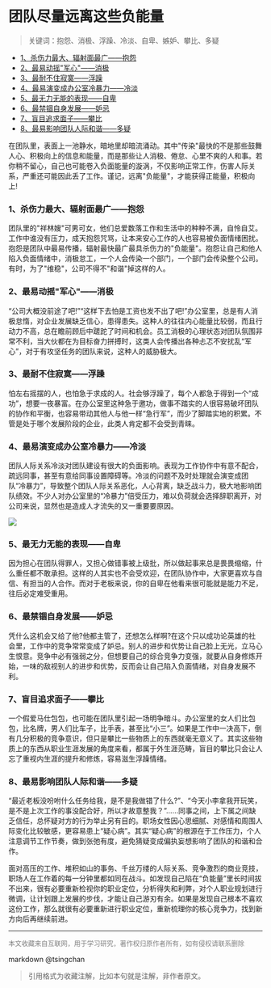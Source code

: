 团队尽量远离这些负能量
======================

> 关键词：抱怨、消极、浮躁、冷淡、自卑、嫉妒、攀比、多疑



- [1、杀伤力最大、辐射面最广——抱怨](#1杀伤力最大辐射面最广抱怨)
- [2、最易动摇"军心"——消极](#2最易动摇军心消极)
- [3、最耐不住寂寞——浮躁](#3最耐不住寂寞浮躁)
- [4、最易演变成办公室冷暴力——冷淡](#4最易演变成办公室冷暴力冷淡)
- [5、最无力无能的表现——自卑](#5最无力无能的表现自卑)
- [6、最禁锢自身发展——妒忌](#6最禁锢自身发展妒忌)
- [7、盲目追求面子——攀比](#7盲目追求面子攀比)
- [8、最易影响团队人际和谐——多疑](#8最易影响团队人际和谐多疑)




在团队里，表面上一池静水，暗地里却暗流涌动。其中"传染"最快的不是那些鼓舞人心、积极向上的信息和能量，而是那些让人消极、倦怠、心里不爽的人和事。若你稍不留心，自己也可能卷入负面能量的漩涡，不仅影响正常工作，伤害人际关系，严重还可能因此丢了工作。谨记，远离"负能量"，才能获得正能量，积极向上!



### 1、杀伤力最大、辐射面最广——抱怨



团队里的"祥林嫂"可男可女，他们总爱数落工作和生活中的种种不满，自怜自艾。工作中谁没有压力，成天抱怨咒骂，让本来安心工作的人也容易被负面情绪困扰。抱怨是团队中最易传播，辐射最快最广最具杀伤力的"负能量"。抱怨让自己和他人陷入负面情绪中，消极怠工，一个人会传染一个部门，一个部门会传染整个公司。有时，为了"维稳"，公司不得不"和谐"掉这样的人。



### 2、最易动摇"军心"——消极



“公司大概没前途了吧!”“这样下去怕是工资也发不出了吧!”办公室里，总是有人消极怠惰，对企业发展缺乏信心，患得患失。这种人的往往内心能量比较弱，而且行动力不高，总在瞻前顾后中蹉跎了时间和机会。员工消极的心理状态对团队氛围非常不利，当大伙都在为目标奋力拼搏时，这类人会传播出各种忐忑不安扰乱“军心”，对于有攻坚任务的团队来说，这种人的威胁极大。



### 3、最耐不住寂寞——浮躁



怕左右摇摆的人，也怕急于求成的人。社会够浮躁了，每个人都急于得到一个“成功”，想要一夜暴富。在办公室里这种急于邀功，做事不踏实的人很容易破坏团队的协作和平衡，也容易带动其他人与他一样“急行军”，而少了脚踏实地的积累。不管是处于哪个发展阶段的企业，此类人肯定都不会受到青睐。



### 4、最易演变成办公室冷暴力——冷淡



团队人际关系冷淡对团队建设有很大的负面影响。表现为工作协作中有意不配合，疏远同事，甚至有意给同事设置障碍等。冷淡的问题不及时处理就会演变成团队“冷暴力”，导致整个团队人际关系恶化，人心背离，缺乏战斗力，极大地影响团队绩效。不少人对办公室里的“冷暴力”倍受压力，难以负荷就会选择辞职离开，对公司来说，显然也是造成人才流失的又一重要要原因。



![](http://img.9ong.com/images/page/md-1584073271.0966322-504.jpg)



### 5、最无力无能的表现——自卑



因为担心在团队得罪人，又担心做错事被上级批，所以做起事来总是畏畏缩缩，什么重任都不敢承担。这样的人其实也不会受欢迎，在团队协作中，大家更喜欢与自信、有担当的人合作。而对于老板来说，你的自卑在他看来很可能就是能力不足，往后必定难受重用。



### 6、最禁锢自身发展——妒忌



凭什么这机会又给了他?他都主管了，还想怎么样啊?在这个只以成功论英雄的社会里，工作中的竞争常常变成了妒忌。别人的进步和优势让自己脸上无光，立马心生恨意。竞争中必有强弱之分，但想要自己的综合竞争力变强，就要从自身修炼开始，一味的敌视别人的进步和优势，反而会让自己陷入负面情绪，对自身发展不利。



### 7、盲目追求面子——攀比



一个假爱马仕包包，也可能在团队里引起一场明争暗斗。办公室里的女人们比包包，比名牌，男人们比车子，比手表，甚至比“小三”。如果是工作中一决高下，倒有几分积极的竞争意识，但只是攀比一些物质上的东西就毫无意义了。其实这些物质上的东西从职业生涯发展的角度来看，都属于外生涯范畴，盲目的攀比只会让人忘了重视内生涯的提升和修炼，容易滋生浮躁情绪。



### 8、最易影响团队人际和谐——多疑



“最近老板没吩咐什么任务给我，是不是我做错了什么?”、“今天小李拿我开玩笑，是不是上次工作的事没配合好，所以才故意整我？”……同事之间，上下属之间缺乏信任，总怀疑对方的行为举止另有目的。职场女性因心思细腻、对感情和周围人际变化比较敏感，更容易患上“疑心病”。其实“疑心病”的根源在于工作压力，个人注意调节工作节奏，做到张弛有度，避免猜疑变成偏执妄想影响了团队的和谐和合作。



面对高压的工作、堆积如山的事务、千丝万缕的人际关系、竞争激烈的商业竞技，职场人在工作着的每一分钟里都如同在战斗。如发现自己陷在“负能量”里长时间拔不出来，很有必要重新检视你的职业定位，分析得失和利弊，对个人职业规划进行微调，让计划跟上发展的步伐，才能让自己游刃有余。如果是发现自己根本不喜欢这份工作，那么就很有必要重新进行职业定位，重新梳理你的核心竞争力，找到新方向后再继续前进。

----
<font size=2 color='grey'>本文收藏来自互联网，用于学习研究，著作权归原作者所有，如有侵权请联系删除</font>

markdown @tsingchan 

> 引用格式为收藏注解，比如本句就是注解，非作者原文。
